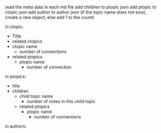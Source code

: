 read the meta data in each md file
add children to ptopic json
add ptopic to ctopic json
add author to author json
(if the topic name does not exist, create a new object, else add 1 to the count)

in ctopic:

- Title
 - related ctopics
 - ctopic name 
    - number of connections
  - related ptopics
    - ptopic name
      - number of connection


in ptopics:

- title 
- children 
  - child topic name
    - number of notes in this child topic
  - related ptopics
    - ptopic name
      - number of connections


in authors:


